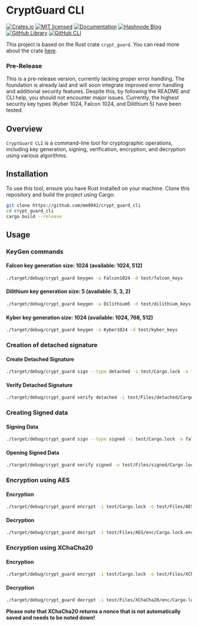 # CryptGuard CLI

[![Crates.io][crates-badge]][crates-url]
[![MIT licensed][mit-badge]][mit-url]
[![Documentation][doc-badge]][doc-url]
[![Hashnode Blog][blog-badge]][blog-url]
[![GitHub Library][lib-badge]][lib-link]
[![GitHub CLI][cli-badge]][cli-link]

This project is based on the Rust crate `crypt_guard`. You can read more about the crate [here](https://crates.io/crates/crypt_guard).

### Pre-Release

This is a pre-release version, currently lacking proper error handling. The foundation is already laid and will soon integrate improved error handling and additional security features. Despite this, by following the README and CLI help, you should not encounter major issues. Currently, the highest security key types (Kyber 1024, Falcon 1024, and Dilithium 5) have been tested.

## Overview

`CryptGuard CLI` is a command-line tool for cryptographic operations, including key generation, signing, verification, encryption, and decryption using various algorithms.

## Installation

To use this tool, ensure you have Rust installed on your machine. Clone this repository and build the project using Cargo:

```sh
git clone https://github.com/mm9942/crypt_guard_cli
cd crypt_guard_cli
cargo build --release
```

## Usage

### KeyGen commands

#### **Falcon key generation** size: 1024 (available: 1024, 512)

```sh
./target/debug/crypt_guard keygen -a Falcon1024 -d test/falcon_keys
```

#### **Dilithium key generation** size: 5 (available: 5, 3, 2)

```sh
./target/debug/crypt_guard keygen -a Dilithium5 -d test/dilithium_keys
```

#### **Kyber key generation** size: 1024 (available: 1024, 768, 512)

```sh
./target/debug/crypt_guard keygen -a Kyber1024 -d test/kyber_keys
```

### Creation of detached signature

#### **Create Detached Signature**

```sh
./target/debug/crypt_guard sign --type detached -i test/Cargo.lock -a falcon -k test/falcon_keys/falcon_keys.sec -K 1024 -o test/Files/detached/Cargo.toml.sig
```

#### **Verify Detached Signature**

```sh
./target/debug/crypt_guard verify detached -i test/Files/detached/Cargo.toml.sig -a falcon -k test/falcon_keys/falcon_keys.pub -K 1024 -s test/Files/detached/Cargo.lock.sig
```

### Creating Signed data

#### **Signing Data**

```sh
./target/debug/crypt_guard sign --type signed -i test/Cargo.lock -a falcon -k falcon_keys/falcon_keys.sec -K 1024 -o test/Files/signed/Cargo.lock.sig
```

#### **Opening Signed Data**

```sh
./target/debug/crypt_guard verify signed -o test/Files/signed/Cargo.lock -a falcon -k falcon_keys/falcon_keys.pub -K 1024 -i test/Files/signed/Cargo.lock.sig
```

### Encryption using AES

#### **Encryption**

```sh
./target/debug/crypt_guard encrypt -i test/Cargo.lock -o test/Files/AES/enc/Cargo.lock.enc -K 1024 -k test/kyber_keys/kyber_keys.pub -p "keyphrase" -a AES
```

#### **Decryption**

```sh
./target/debug/crypt_guard decrypt -i test/Files/AES/enc/Cargo.lock.enc -o test/Files/AES/dec/Cargo.lock -c test/Files/AES/enc/Cargo.lock.ct -K 1024 -k test/kyber_keys/kyber_keys.sec -p "keyphrase" -a AES
```

### Encryption using XChaCha20

#### **Encryption**

```sh
./target/debug/crypt_guard encrypt -i test/Cargo.lock -o test/Files/XChaCha20/enc/Cargo.lock.enc -K 1024 -k test/kyber_keys/kyber_keys.pub -p "keyphrase" -a XChaCha20
```

#### **Decryption**

```sh
./target/debug/crypt_guard decrypt -i test/Files/XChaCha20/enc/Cargo.lock.enc -o test/Files/XChaCha20/dec/Cargo.lock -c test/Files/XChaCha20/enc/Cargo.lock.ct -K 1024 -k test/kyber_keys/kyber_keys.sec -p "keyphrase" -a XChaCha20 -n="54643ed8ce9d454690b0d6263de59159fb1826f75043c19e"
```

**Please note that XChaCha20 returns a nonce that is not automatically saved and needs to be noted down!**

[blog-badge]: https://img.shields.io/badge/blog-hashnode-lightblue.svg?style=for-the-badge
[blog-url]: https://blog.mm29942.com/
[crates-badge]: https://img.shields.io/badge/crates.io-v1.2-blue.svg?style=for-the-badge
[crates-url]: https://crates.io/crates/crypt_guard
[mit-badge]: https://img.shields.io/badge/license-MIT-green.svg?style=for-the-badge
[mit-url]: https://github.com/mm9942/crypt_guard/blob/main/LICENSE
[doc-badge]: https://img.shields.io/badge/docs-v1.2-yellow.svg?style=for-the-badge
[doc-url]: https://docs.rs/crypt_guard/
[lib-badge]: https://img.shields.io/badge/github-lib-black.svg?style=for-the-badge
[lib-link]: https://github.com/mm9942/crypt_guard
[cli-badge]: https://img.shields.io/badge/github-cli-white.svg?style=for-the-badge
[cli-link]: https://github.com/mm9942/crypt_guard_cli

